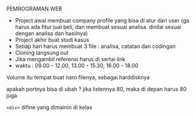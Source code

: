 PEMROGRAMAN WEB

- Project awal membuat company profile yang bisa di atur dari user (ga harus ada fitur jual beli, dan membuat sesuai analisa. dinilai sesuai dengan analisa dan hasilnya)
- Project akhir buat studi kasus
- Setiap hari harus membuat 3 file : analisa, catatan dan codingan
- Cloning langsung out
- Jika mengambil referensi harus di sertai link
- waktu : 09.00 - 12.00, 13.00 - 15.30, 16.00 - 18.00


Volume itu tempat buat naro filenya, sebagai harddisknya

apakah portnya bisa di ubah ? jika listennya 80, maka di depan harus 80 juga



`<div>` difine yang dimainin di kelas
